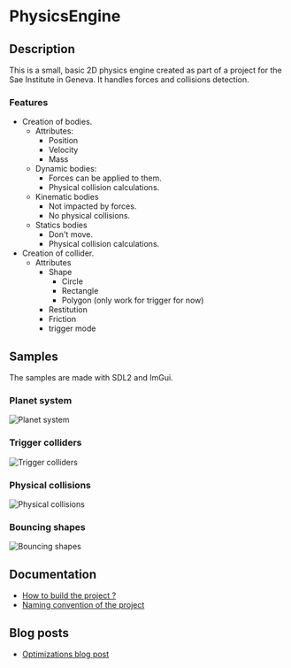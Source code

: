 # PhysicsEngine


## Description

This is a small, basic 2D physics engine created as part of a project for the Sae Institute in Geneva.
It handles forces and collisions detection.

### Features

- Creation of bodies. 
    - Attributes:
        - Position
        - Velocity
        - Mass
    - Dynamic bodies:
        - Forces can be applied to them.
        - Physical collision calculations.
    - Kinematic bodies
         - Not impacted by forces.
         - No physical collisions.
    - Statics bodies
         - Don't move.
         - Physical collision calculations.
- Creation of collider.
    - Attributes
        - Shape
            - Circle
            - Rectangle
            - Polygon (only work for trigger for now)
        - Restitution
        - Friction
        - trigger mode

## Samples

The samples are made with SDL2 and ImGui.

### Planet system
![Planet system](images/PlanetSystemSample.gif)

### Trigger colliders
![Trigger colliders](images/TriggerColliderSample.gif)

### Physical collisions
![Physical collisions](images/CollisionSample.gif)

### Bouncing shapes
![Bouncing shapes](images/CollisionWithGroundSample.gif)

## Documentation
- [How to build the project ?](documentation/Build.md)
- [Naming convention of the project](documentation/NamingConvention.md)

## Blog posts
- [Optimizations blog post](https://chocolive24.github.io/#)

